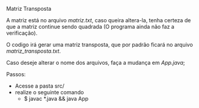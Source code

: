 Matriz Transposta

A matriz está no arquivo *matriz.txt*, caso queira altera-la, tenha certeza de que a matriz continue sendo quadrada (O programa ainda não faz a verificação).

O codigo irá gerar uma matriz transposta, que por padrão ficará no arquivo *matriz_transposta.txt*.

Caso deseje alterar o nome dos arquivos, faça a mudança em *App.java*;

Passos:
- Acesse a pasta src/
- realize o seguinte comando
  - $ javac *.java && java App

